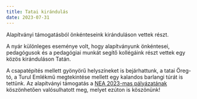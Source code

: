 ```yaml
---
title: Tatai kirándulás
date: 2023-07-31
---
```

Alapítványi támogatásból önkénteseink kiránduláson vettek részt.
<!--more-->
A nyár különleges eseménye volt, hogy alapítványunk önkéntesei, pedagógusok és a pedagógiai munkát segítő kollégáink részt vettek egy közös kiránduláson Tatán.

A csapatépítés mellett gyönyörű helyszíneket is bejárhattunk, a tatai Öreg-tó, a Turul Emlékmű megtekintése mellett egy kalandos barlangi túrát is tettünk. Az alapítványi támogatás a [NEA 2023-mas pályázatának](/palyazatok/nea2023) köszönhetően valósulhatott meg, melyet ezúton is köszönünk!
